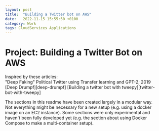 ```yaml
---
layout: post
title:  "Building a Twitter bot on AWS"
date:   2022-11-15 15:55:50 +0100
category: Work
tags: CloudServices Applications
---
```

# Project: Building a Twitter Bot on AWS
Inspired by these articles:  
"Deep Faking" Political Twitter using Transfer learning and GPT-2; 2019  
[Deep Drumpf][deep-drumpf]
[Building a twitter bot with tweepy][twitter-bot-with-tweepy]  
  
The sections in this readme have been created largely in a modular way. Not everything might be necessary for a new setup (e.g. using a docker image on an EC2 instance). Some sections were only experimental and haven't been fully developed yet (e.g. the section about using Docker Compose to make a multi-container setup). 
  